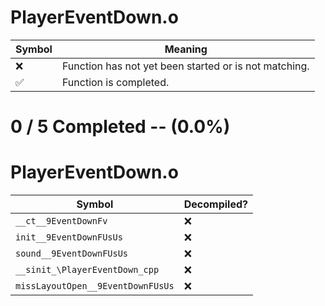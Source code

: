 # PlayerEventDown.o
| Symbol | Meaning 
| ------------- | ------------- 
| :x: | Function has not yet been started or is not matching. 
| :white_check_mark: | Function is completed. 


# 0 / 5 Completed -- (0.0%)
# PlayerEventDown.o
| Symbol | Decompiled? |
| ------------- | ------------- |
| `__ct__9EventDownFv` | :x: |
| `init__9EventDownFUsUs` | :x: |
| `sound__9EventDownFUsUs` | :x: |
| `__sinit_\PlayerEventDown_cpp` | :x: |
| `missLayoutOpen__9EventDownFUsUs` | :x: |
